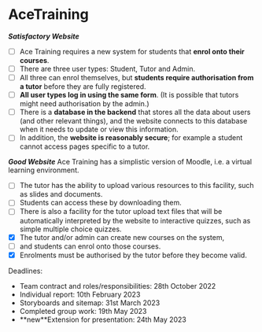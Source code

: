 # AceTraining

***Satisfactory Website***

- [ ] Ace Training requires a new system for students that **enrol onto their courses**. 
- [ ] There are three user types: Student, Tutor and Admin. 
- [ ] All three can enrol themselves, but **students require authorisation from a tutor** before they are fully registered. 
- [ ] **All user types log in using the same form**. (It is possible that tutors might need authorisation by the admin.)
- [ ] There is a **database in the backend** that stores all the data about users (and other relevant things), and the website connects to this database when it needs to update or view this information. 
- [ ] In addition, the **website is reasonably secure**; for example a student cannot access pages specific to a tutor.

***Good Website***
Ace Training has a simplistic version of Moodle, i.e. a virtual learning environment. 

- [ ] The tutor has the ability to upload various resources to this facility, such as slides and documents. 
- [ ] Students can access these by downloading them. 
- [ ] There is also a facility for the tutor upload text files that will be automatically interpreted by the website to interactive quizzes, such as simple multiple choice quizzes.
- [x] The tutor and/or admin can create new courses on the system, 
- [ ] and students can enrol onto those courses. 
- [x] Enrolments must be authorised by the tutor before they become valid.

Deadlines:
<ul>
  <li>Team contract and roles/responsibilities:  28th October 2022</li>
  <li>Individual report:  10th February 2023</li>
  <li>Storyboards and sitemap:  31st March 2023</li>
  <li>Completed group work:  19th May 2023</li>
  <li>**new**Extension for presentation: 24th May 2023</li>
<ul>
